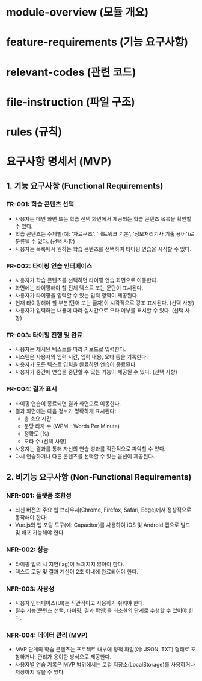 # module-overview (모듈 개요)

# feature-requirements (기능 요구사항)

# relevant-codes (관련 코드)

# file-instruction (파일 구조)

# rules (규칙)

# 요구사항 명세서 (MVP)

## 1. 기능 요구사항 (Functional Requirements)

### FR-001: 학습 콘텐츠 선택
- 사용자는 메인 화면 또는 학습 선택 화면에서 제공되는 학습 콘텐츠 목록을 확인할 수 있다.
- 학습 콘텐츠는 주제별(예: '자료구조', '네트워크 기본', '정보처리기사 기출 용어')로 분류될 수 있다. (선택 사항)
- 사용자는 목록에서 원하는 학습 콘텐츠를 선택하여 타이핑 연습을 시작할 수 있다.

### FR-002: 타이핑 연습 인터페이스
- 사용자가 학습 콘텐츠를 선택하면 타이핑 연습 화면으로 이동한다.
- 화면에는 타이핑해야 할 전체 텍스트 또는 문단이 표시된다.
- 사용자가 타이핑을 입력할 수 있는 입력 영역이 제공된다.
- 현재 타이핑해야 할 부분(단어 또는 글자)이 시각적으로 강조 표시된다. (선택 사항)
- 사용자가 입력하는 내용에 따라 실시간으로 오타 여부를 표시할 수 있다. (선택 사항)

### FR-003: 타이핑 진행 및 완료
- 사용자는 제시된 텍스트를 따라 키보드로 입력한다.
- 시스템은 사용자의 입력 시간, 입력 내용, 오타 등을 기록한다.
- 사용자가 모든 텍스트 입력을 완료하면 연습이 종료된다.
- 사용자가 중간에 연습을 중단할 수 있는 기능이 제공될 수 있다. (선택 사항)

### FR-004: 결과 표시
- 타이핑 연습이 종료되면 결과 화면으로 이동한다.
- 결과 화면에는 다음 정보가 명확하게 표시된다:
    - 총 소요 시간
    - 분당 타자 수 (WPM - Words Per Minute)
    - 정확도 (%)
    - 오타 수 (선택 사항)
- 사용자는 결과를 통해 자신의 연습 성과를 직관적으로 파악할 수 있다.
- 다시 연습하거나 다른 콘텐츠를 선택할 수 있는 옵션이 제공된다.

## 2. 비기능 요구사항 (Non-Functional Requirements)

### NFR-001: 플랫폼 호환성
- 최신 버전의 주요 웹 브라우저(Chrome, Firefox, Safari, Edge)에서 정상적으로 동작해야 한다.
- Vue.js와 앱 포팅 도구(예: Capacitor)를 사용하여 iOS 및 Android 앱으로 빌드 및 배포 가능해야 한다.

### NFR-002: 성능
- 타이핑 입력 시 지연(lag)이 느껴지지 않아야 한다.
- 텍스트 로딩 및 결과 계산이 2초 이내에 완료되어야 한다.

### NFR-003: 사용성
- 사용자 인터페이스(UI)는 직관적이고 사용하기 쉬워야 한다.
- 필수 기능(콘텐츠 선택, 타이핑, 결과 확인)을 최소한의 단계로 수행할 수 있어야 한다.

### NFR-004: 데이터 관리 (MVP)
- MVP 단계의 학습 콘텐츠는 프로젝트 내부에 정적 파일(예: JSON, TXT) 형태로 포함하거나, 관리가 용이한 방식으로 제공한다.
- 사용자별 연습 기록은 MVP 범위에서는 로컬 저장소(LocalStorage)를 사용하거나 저장하지 않을 수 있다.